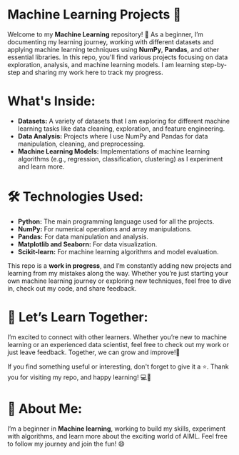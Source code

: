 # Machine Learning Projects 🚀
Welcome to my **Machine Learning** repository! 🎉 
As a beginner, I’m documenting my learning journey, working with different datasets and applying machine learning techniques using **NumPy**, **Pandas**, and other essential libraries.
In this repo, you'll find various projects focusing on data exploration, analysis, and machine learning models. I am learning step-by-step and sharing my work here to track my progress.
# What's Inside:
- **Datasets:** A variety of datasets that I am exploring for different machine learning tasks like data cleaning, exploration, and feature engineering.
- **Data Analysis:** Projects where I use NumPy and Pandas for data manipulation, cleaning, and preprocessing.
- **Machine Learning Models:** Implementations of machine learning algorithms (e.g., regression, classification, clustering) as I experiment and learn more.

# 🛠️ Technologies Used:
- **Python:** The main programming language used for all the projects.
- **NumPy:** For numerical operations and array manipulations.
- **Pandas:** For data manipulation and analysis.
- **Matplotlib and Seaborn:** For data visualization.
- **Scikit-learn:** For machine learning algorithms and model evaluation.

This repo is a **work in progress**, and I’m constantly adding new projects and learning from my mistakes along the way. Whether you’re just starting your own machine learning journey or exploring new techniques, feel free to dive in, check out my code, and share feedback.

# 🎉 Let’s Learn Together:
I’m excited to connect with other learners. Whether you’re new to machine learning or an experienced data scientist, feel free to check out my work or just leave feedback. Together, we can grow and improve!🌱

If you find something useful or interesting, don't forget to give it a ⭐. 
Thank you for visiting my repo, and happy learning! 💻🚀

# 📑 About Me:
I’m a beginner in **Machine learning**, working to build my skills, experiment with algorithms, and learn more about the exciting world of AIML. Feel free to follow my journey and join the fun! 😄

